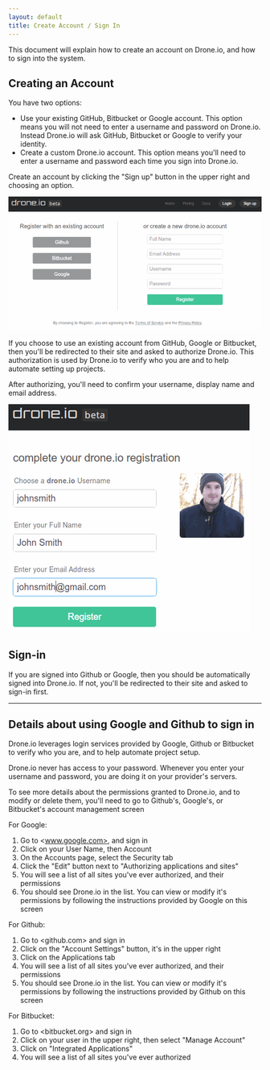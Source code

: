 ```yaml
---
layout: default
title: Create Account / Sign In
---
```


This document will explain how to create an account on Drone.io, and how to sign into the system. 

## Creating an Account 

You have two options:

* Use your existing GitHub, Bitbucket or Google account. This option means you will not need to enter a username and password on Drone.io.  Instead Drone.io will ask GitHub, Bitbucket or Google to verify your identity.
* Create a custom Drone.io account. This option means you'll need to enter a username and password each time you sign into Drone.io.
 
Create an account by clicking the "Sign up" button in the upper right and choosing an option.

![Sign-In](img/sign-in.png)

If you choose to use an existing account from GitHub, Google or Bitbucket, then you'll be redirected to their site and asked to authorize Drone.io.  This authorization is used by Drone.io to verify who you are and to help automate setting up projects.

After authorizing, you'll need to confirm your username, display name and email address.

![Register](img/register-new.png)

## Sign-in

If you are signed into Github or Google, then you should be automatically signed into Drone.io.  If not, you'll be redirected to their site and asked to sign-in first.

***

## Details about using Google and Github to sign in

Drone.io leverages login services provided by Google, Github or Bitbucket to verify who you are, and to help automate project setup.

Drone.io never has access to your password.  Whenever you enter your username and password, you are doing it on your provider's servers.

<!--
For this to work, when you first create an account Google or Github will ask you to authorize Drone.io to have access to basic account information.

The very specific permissions and data Drone.io requests are highlighted below.
<table>
<tr>
<td>
Github
</td>
<td>
<ul><li>Read your public information</li>
<li>Update your public and private repositories (Commits, Issues, etc).</li>
</ul>
<td>
</tr>
<tr>
<td>
Google
</td>
<td>
<ul><li>View basic information about your account</li>
<li>View your email address</li>
<li>Perform these operations when I'm not using the application</li>
</ul>
</td>
</tr>
</table>
-->

To see more details about the permissions granted to Drone.io, and to modify or delete them, you'll need to go to Github's, Google's, or Bitbucket's account management screen

For Google:

1. Go to <www.google.com>, and sign in
2. Click on your User Name, then Account
3. On the Accounts page, select the Security tab
4. Click the "Edit" button next to "Authorizing applications and sites"
5. You will see a list of all sites you've ever authorized, and their permissions
6. You should see Drone.io in the list.  You can view or modify it's permissions by following the instructions provided by Google on this screen

For Github:

1. Go to <github.com> and sign in
2. Click on the "Account Settings" button, it's in the upper right
3. Click on the Applications tab
4. You will see a list of all sites you've ever authorized, and their permissions
5. You should see Drone.io in the list.  You can view or modify it's permissions by following the instructions provided by Github on this screen

For Bitbucket:

1. Go to <bitbucket.org> and sign in
2. Click on your user in the upper right, then select "Manage Account"
3. Click on "Integrated Applications"
4. You will see a list of all sites you've ever authorized


